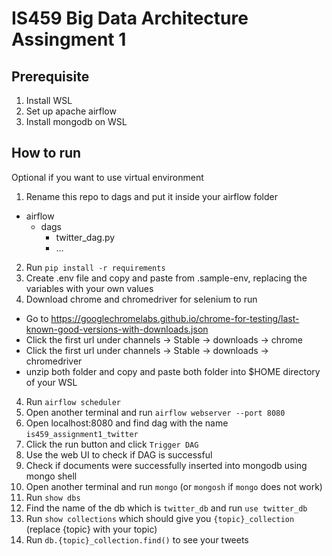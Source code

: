 # IS459 Big Data Architecture Assingment 1

## Prerequisite
1. Install WSL
2. Set up apache airflow
3. Install mongodb on WSL

## How to run
Optional if you want to use virtual environment

1. Rename this repo to dags and put it inside your airflow folder
  - airflow
    - dags
      - twitter_dag.py
      - ...
2. Run `pip install -r requirements`
3. Create .env file and copy and paste from .sample-env, replacing the variables with your own values
4. Download chrome and chromedriver for selenium to run
  - Go to https://googlechromelabs.github.io/chrome-for-testing/last-known-good-versions-with-downloads.json
  - Click the first url under channels -> Stable -> downloads -> chrome
  - Click the first url under channels -> Stable -> downloads -> chromedriver
  - unzip both folder and copy and paste both folder into $HOME directory of your WSL
4. Run `airflow scheduler`
5. Open another terminal and run `airflow webserver --port 8080`
6. Open localhost:8080 and find dag with the name `is459_assignment1_twitter`
7. Click the run button and click `Trigger DAG`
8. Use the web UI to check if DAG is successful
9. Check if documents were successfully inserted into mongodb using mongo shell
10. Open another terminal and run `mongo` (or `mongosh` if ``mongo`` does not work)
11. Run `show dbs`
12. Find the name of the db which is `twitter_db` and run `use twitter_db`
13. Run `show collections` which should give you `{topic}_collection` (replace {topic} with your topic)
14. Run `db.{topic}_collection.find()` to see your tweets
